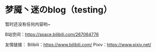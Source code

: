# 梦魇丶迷のblog（testing）

暂时还没有任何内容哟~

B站空间：https://space.bilibili.com/267064776

友情链接：
	Bilibili：https://www.bilibili.com/
	Pixiv：https://www.pixiv.net/
